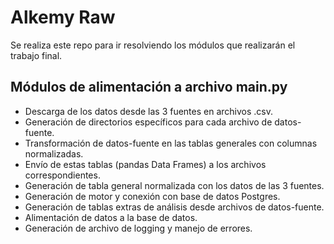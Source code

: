 # Alkemy Raw

Se realiza este repo para ir resolviendo los módulos que realizarán el trabajo final.

## Módulos de alimentación a archivo main.py

- Descarga de los datos desde las 3 fuentes en archivos .csv.
- Generación de directorios específicos para cada archivo de datos-fuente.
- Transformación de datos-fuente en las tablas generales con columnas normalizadas.
- Envío de estas tablas (pandas Data Frames) a los archivos correspondientes.
- Generación de tabla general normalizada con los datos de las 3 fuentes.
- Generación de motor y conexión con base de datos Postgres.
- Generación de tablas extras de análisis desde archivos de datos-fuente.
- Alimentación de datos a la base de datos.
- Generación de archivo de logging y manejo de errores.
